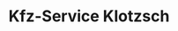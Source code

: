 ---
title: "Kfz-Service Klotzsch"
url: /lutherstadt-eisleben/kfz-service-klotzsch/
shop: Autowerkstatt
---